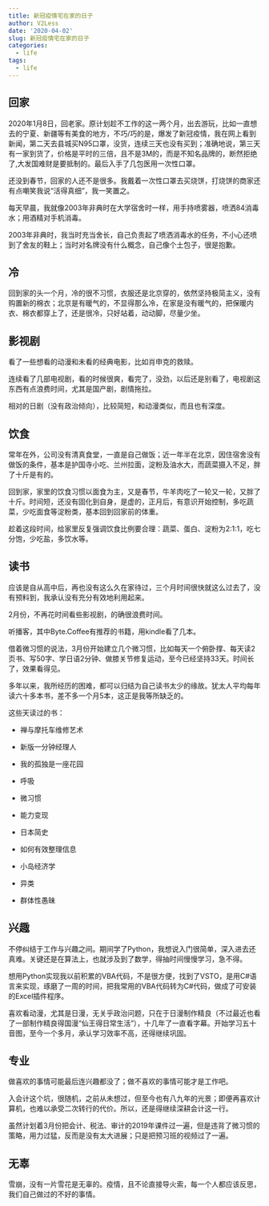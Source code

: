 ```yaml
---
title: 新冠疫情宅在家的日子
author: V2Less
date: '2020-04-02'
slug: 新冠疫情宅在家的日子
categories:
  - life
tags:
  - life
---
```


## 回家

2020年1月8日，回老家。原计划趁不工作的这一两个月，出去游玩，比如一直想去的宁夏、新疆等有美食的地方，不巧/巧的是，爆发了新冠疫情，我在网上看到新闻，第二天去县城买N95口罩，没货，连续三天也没有买到；准确地说，第三天有一家到货了，价格是平时的三倍，且不是3M的，而是不知名品牌的，断然拒绝了,大发国难财是要抵制的。最后入手了几包医用一次性口罩。

还没到春节，回家的人还不是很多。我戴着一次性口罩去买烧饼，打烧饼的商家还有点嘲笑我说“活得真细”，我一笑置之。

每天早晨，我就像2003年非典时在大学宿舍时一样，用手持喷雾器，喷洒84消毒水；用酒精对手机消毒。

2003年非典时，我当时充当舍长，自己负责起了喷洒消毒水的任务，不小心还喷到了舍友的鞋上；当时对名牌没有什么概念，自己像个土包子，很是抱歉。

## 冷

回到家的头一个月，冷的很不习惯，衣服还是北京穿的，依然坚持极简主义，没有购置新的棉衣；北京是有暖气的，不显得那么冷，在家是没有暖气的，把保暖内衣、棉衣都穿上了，还是很冷，只好站着，动动脚，尽量少坐。

## 影视剧

看了一些想看的动漫和未看的经典电影，比如肖申克的救赎。

连续看了几部电视剧，看的时候很爽，看完了，没劲，以后还是别看了，电视剧这东西有点浪费时间，尤其是国产剧，剧情拖拉。

相对的日剧（没有政治倾向），比较简短，和动漫类似，而且也有深度。

## 饮食

常年在外，公司没有清真食堂，一直是自己做饭；近一年半在北京，因住宿舍没有做饭的条件，基本是护国寺小吃、兰州拉面，淀粉及油水大，而蔬菜摄入不足，胖了十斤是有的。

回到家，家里的饮食习惯以面食为主，又是春节，牛羊肉吃了一轮又一轮，又胖了十斤。时间短，还没有固化到自身，是虚的，正月后，有意识开始控制，多吃蔬菜，少吃面食等淀粉类，基本回到回家前的体重。

趁着这段时间，给家里反复强调饮食比例要合理：蔬菜、蛋白、淀粉为2:1:1，吃七分饱，少吃盐，多饮水等。

## 读书

应该是自从高中后，再也没有这么久在家待过，三个月时间很快就这么过去了，没有预料到，我承认没有充分有效地利用起来。

2月份，不再花时间看些影视剧，的确很浪费时间。

听播客，其中Byte.Coffee有推荐的书籍，用kindle看了几本。

借着微习惯的说法，3月份开始建立几个微习惯，比如每天一个俯卧撑、每天读2页书、写50字、学日语2分钟、做膝关节修复运动，至今已经坚持33天。时间长了，效果看得见。

多年以来，我所经历的困难，都可以归结为自己读书太少的缘故。犹太人平均每年读六十多本书，差不多一个月5本，这正是我等所缺乏的。

这些天读过的书：

- 禅与摩托车维修艺术

- 新版一分钟经理人

- 我的孤独是一座花园

- 呼吸

- 微习惯

- 能力变现

- 日本简史

- 如何有效整理信息

- 小岛经济学

- 异类

- 群体性愚昧

## 兴趣

不停纠结于工作与兴趣之间。期间学了Python，我想说入门很简单，深入进去还真难。关键还是在算法上，也就涉及到了数学，得抽时间慢慢学习，急不得。

想用Python实现我以前积累的VBA代码，不是很方便，找到了VSTO，是用C#语言来实现，琢磨了一周的时间，把我常用的VBA代码转为C#代码，做成了可安装的Excel插件程序。

喜欢看动漫，尤其是日漫，无关乎政治问题，只在于日漫制作精良（不过最近也看了一部制作精良得国漫“仙王得日常生活”），十几年了一直看字幕。开始学习五十音图，至今一个多月，承认学习效率不高，还得继续巩固。

## 专业

做喜欢的事情可能最后连兴趣都没了；做不喜欢的事情可能才是工作吧。

入会计这个坑，很随机，之前从未想过，但至今也有八九年的光景；即便再喜欢计算机，也难以承受二次转行的代价。所以，还是得继续深耕会计这一行。

虽然计划着3月份把会计、税法、审计的2019年课件过一遍，但是违背了微习惯的策略，用力过猛，反而是没有太大进展；只是把预习班的视频过了一遍。

## 无辜

雪崩，没有一片雪花是无辜的。疫情，且不论直接导火索，每一个人都应该反思，我们自己做过的不好的事情。






